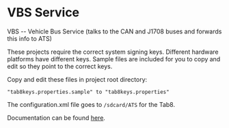 # VBS Service
VBS -- Vehicle Bus Service (talks to the CAN and J1708 buses and forwards this info to ATS)

These projects require the correct system signing keys. Different hardware platforms have different keys. Sample files are included for you to copy and edit so they point to the correct keys.

Copy and edit these files in project root directory:

	"tab8keys.properties.sample" to "tab8keys.properties"

The configuration.xml file goes to `/sdcard/ATS` for the Tab8.

Documentation can be found [here](https://micronet1023744.sharepoint.com/RD/Forms/AllItems.aspx?viewpath=%2FRD%2FForms%2FAllItems%2Easpx&id=%2FRD%2FATS).